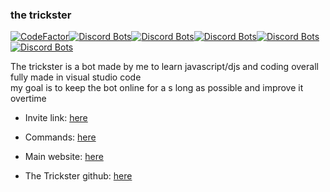 ### the trickster

[![CodeFactor](https://www.codefactor.io/repository/github/skyblockdev/the-trickster/badge)](https://www.codefactor.io/repository/github/skyblockdev/the-trickster)[![Discord Bots](https://top.gg/api/widget/status/748985087420399717.svg)](https://top.gg/bot/748985087420399717)[![Discord Bots](https://top.gg/api/widget/servers/748985087420399717.svg?noavatar=true)](https://top.gg/bot/748985087420399717)[![Discord Bots](https://top.gg/api/widget/upvotes/748985087420399717.svg?noavatar=true)](https://top.gg/bot/748985087420399717)[![Discord Bots](https://top.gg/api/widget/lib/748985087420399717.svg?noavatar=true)](https://top.gg/bot/748985087420399717)[![Discord Bots](https://top.gg/api/widget/owner/748985087420399717.svg?noavatar=true)](https://top.gg/bot/748985087420399717)


The trickster is a bot made by me to learn javascript/djs and coding overall\
fully made in visual studio code\
my goal is to keep the bot online for a s long as possible and improve it overtime

* Invite link: [here](https://discord.com/oauth2/authorize?client_id=748985087420399717&scope=bot&permissions=67120320)

* Commands: [here](https://skyblockdev.github.io/the-trickster-commands)

* Main website: [here](https://skyblockdev.github.io/)

* The Trickster github: [here](https://github.com/SkyBlockDev/The-trickster)
